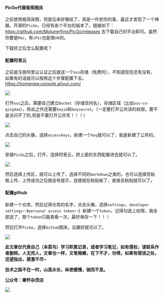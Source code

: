 #### PicGo代替极简图床
之前使用极简床图，但是后来好像挂了，真是一件悲伤的事，最近才发现了一个神器，开源的`PicGo`，已经有各个平台的版本了。链接如下：https://github.com/Molunerfinn/PicGo/releases 去下载自己的平台即可。虽然你要是`Mac`，有`iPic`也是很ok的。

下载好之后怎么配置呢？

#### 配置阿里云
之前是注册阿里云认证之后就送一个`oss`存储（免费的），不知道现在还有没有，如果有的话就可以按照这个步骤配置下去。https://homenew.console.aliyun.com/

![](https://img-blog.csdnimg.cn/img_convert/27958f9e224d9edc6f5029668a201799.png)

打开`oss`之后，需要自己建立`Bucket`（存储空间名），存储区域（比如`oss-cn-qingdao`），除此之外还需要`keyid`和`keysecret`。（一定要打开公共读的权限，要不是访问不了的,但是不要打开公共写！！！）

![](https://img-blog.csdnimg.cn/img_convert/75e3fc873828c7069d92bd164284ded2.png)

点击自己的头像，选择`accesskeys`，新建一个`key`就可以了，我是新建了公共的。

![](https://img-blog.csdnimg.cn/img_convert/66f855c24c8472b4a51d7b872ad0bf5e.png)

安装`PicGo`之后，打开，选择阿里云，把上面的东西配置进去就可以了。

![](https://img-blog.csdnimg.cn/img_convert/785414926c1b0662e8607aa195f6905a.png)

然后选择上传区，就可以上传了，选择不同的`markdown`之类的，也可以选择剪贴板上传，上传成功之后就会有提示，连接就在粘贴板了，直接去粘贴就可以了。

#### 配置github
新建一个仓库，然后记得仓库的名字，点击头像，选择`settings`，`developer` `settings`--》`personal access token`--》新建一个`token`，记得勾选上权限，我全部选了，那个`token`只能查看一次，最好保存一下！！！

然后打开`PicGo`，选择`Github`图床，设置好就可以了。

![](https://img-blog.csdnimg.cn/img_convert/7668a762ad1413ab0f9700b7f0978bc9.png)

**此文章仅代表自己（本菜鸟）学习积累记录，或者学习笔记，如有侵权，请联系作者删除。人无完人，文章也一样，文笔稚嫩，在下不才，勿喷，如果有错误之处，还望指出，感激不尽~**

**技术之路不在一时，山高水长，纵使缓慢，驰而不息。**

**公众号：秦怀杂货店**

![](https://img-blog.csdnimg.cn/img_convert/7d98fb66172951a2f1266498e004e830.png)